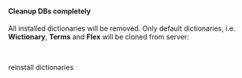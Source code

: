 #### Cleanup DBs completely

All installed dictionaries will be removed. Only default dictionaries, i.e. <b>Wictionary</b>, <b>Terms</b> and <b>Flex</b> will be cloned from server:

<!-- <input type="submit" value="reinstall dictionaries"> -->
&nbsp;

<p class="red link" data-cleanup=true class="link">reinstall dictionaries</p>

&nbsp;
